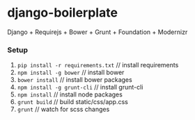 # django-boilerplate
Django + Requirejs + Bower + Grunt + Foundation + Modernizr

### Setup

1. `pip install -r requirements.txt`	// install requirements
2. `npm install -g bower`           	// install bower
3. `bower install`                  	// install bower packages
4. `npm install -g grunt-cli`       	// install grunt-cli
5. `npm install`                    	// install node packages
6. `grunt build`                    	// build static/css/app.css
7. `grunt`                          	// watch for scss changes
